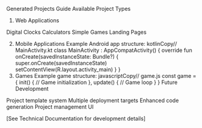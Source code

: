 ﻿Generated Projects Guide
Available Project Types
1. Web Applications

Digital Clocks
Calculators
Simple Games
Landing Pages

2. Mobile Applications
Example Android app structure:
kotlinCopy// MainActivity.kt
class MainActivity : AppCompatActivity() {
    override fun onCreate(savedInstanceState: Bundle?) {
        super.onCreate(savedInstanceState)
        setContentView(R.layout.activity_main)
    }
}
3. Games
Example game structure:
javascriptCopy// game.js
const game = {
    init() {
        // Game initialization
    },
    update() {
        // Game loop
    }
}
Future Development

Project template system
Multiple deployment targets
Enhanced code generation
Project management UI

[See Technical Documentation for development details]

